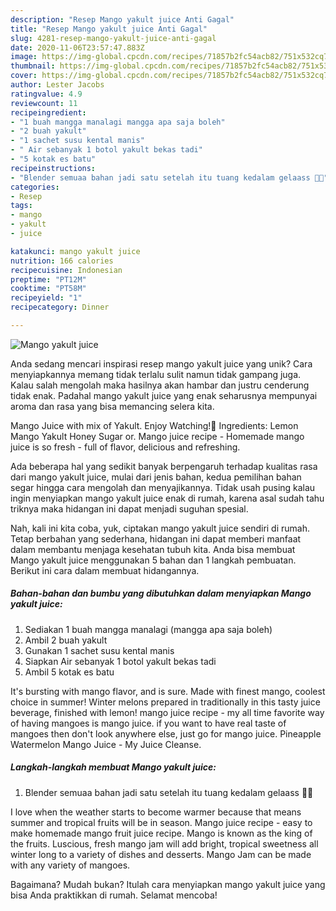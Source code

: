 ```yaml
---
description: "Resep Mango yakult juice Anti Gagal"
title: "Resep Mango yakult juice Anti Gagal"
slug: 4281-resep-mango-yakult-juice-anti-gagal
date: 2020-11-06T23:57:47.883Z
image: https://img-global.cpcdn.com/recipes/71857b2fc54acb82/751x532cq70/mango-yakult-juice-foto-resep-utama.jpg
thumbnail: https://img-global.cpcdn.com/recipes/71857b2fc54acb82/751x532cq70/mango-yakult-juice-foto-resep-utama.jpg
cover: https://img-global.cpcdn.com/recipes/71857b2fc54acb82/751x532cq70/mango-yakult-juice-foto-resep-utama.jpg
author: Lester Jacobs
ratingvalue: 4.9
reviewcount: 11
recipeingredient:
- "1 buah mangga manalagi mangga apa saja boleh"
- "2 buah yakult"
- "1 sachet susu kental manis"
- " Air sebanyak 1 botol yakult bekas tadi"
- "5 kotak es batu"
recipeinstructions:
- "Blender semuaa bahan jadi satu setelah itu tuang kedalam gelaass 🤣😍"
categories:
- Resep
tags:
- mango
- yakult
- juice

katakunci: mango yakult juice 
nutrition: 166 calories
recipecuisine: Indonesian
preptime: "PT12M"
cooktime: "PT58M"
recipeyield: "1"
recipecategory: Dinner

---
```



![Mango yakult juice](https://img-global.cpcdn.com/recipes/71857b2fc54acb82/751x532cq70/mango-yakult-juice-foto-resep-utama.jpg)

Anda sedang mencari inspirasi resep mango yakult juice yang unik? Cara menyiapkannya memang tidak terlalu sulit namun tidak gampang juga. Kalau salah mengolah maka hasilnya akan hambar dan justru cenderung tidak enak. Padahal mango yakult juice yang enak seharusnya mempunyai aroma dan rasa yang bisa memancing selera kita.

Mango Juice with mix of Yakult. Enjoy Watching!💛 Ingredients: Lemon Mango Yakult Honey Sugar or. Mango juice recipe - Homemade mango juice is so fresh - full of flavor, delicious and refreshing.

Ada beberapa hal yang sedikit banyak berpengaruh terhadap kualitas rasa dari mango yakult juice, mulai dari jenis bahan, kedua pemilihan bahan segar hingga cara mengolah dan menyajikannya. Tidak usah pusing kalau ingin menyiapkan mango yakult juice enak di rumah, karena asal sudah tahu triknya maka hidangan ini dapat menjadi suguhan spesial.


Nah, kali ini kita coba, yuk, ciptakan mango yakult juice sendiri di rumah. Tetap berbahan yang sederhana, hidangan ini dapat memberi manfaat dalam membantu menjaga kesehatan tubuh kita. Anda bisa membuat Mango yakult juice menggunakan 5 bahan dan 1 langkah pembuatan. Berikut ini cara dalam membuat hidangannya.

<!--inarticleads1-->

##### Bahan-bahan dan bumbu yang dibutuhkan dalam menyiapkan Mango yakult juice:

1. Sediakan 1 buah mangga manalagi (mangga apa saja boleh)
1. Ambil 2 buah yakult
1. Gunakan 1 sachet susu kental manis
1. Siapkan  Air sebanyak 1 botol yakult bekas tadi
1. Ambil 5 kotak es batu


It&#39;s bursting with mango flavor, and is sure. Made with finest mango, coolest choice in summer! Winter melons prepared in traditionally in this tasty juice beverage, finished with lemon! mango juice recipe - my all time favorite way of having mangoes is mango juice. if you want to have real taste of mangoes then don&#39;t look anywhere else, just go for mango juice. Pineapple Watermelon Mango Juice - My Juice Cleanse. 

<!--inarticleads2-->

##### Langkah-langkah membuat Mango yakult juice:

1. Blender semuaa bahan jadi satu setelah itu tuang kedalam gelaass 🤣😍


I love when the weather starts to become warmer because that means summer and tropical fruits will be in season. Mango juice recipe - easy to make homemade mango fruit juice recipe. Mango is known as the king of the fruits. Luscious, fresh mango jam will add bright, tropical sweetness all winter long to a variety of dishes and desserts. Mango Jam can be made with any variety of mangoes. 

Bagaimana? Mudah bukan? Itulah cara menyiapkan mango yakult juice yang bisa Anda praktikkan di rumah. Selamat mencoba!
